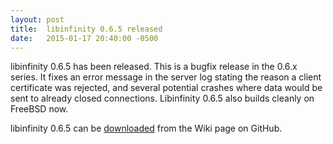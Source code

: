 ```yaml
---
layout: post
title:  libinfinity 0.6.5 released
date:   2015-01-17 20:40:00 -0500
---
```


libinfinity 0.6.5 has been released. This is a bugfix release in the 0.6.x series. It fixes an error message in the server log stating the reason a client certificate was rejected, and several potential crashes where data would be sent to already closed connections. Libinfinity 0.6.5 also builds cleanly on FreeBSD now.

libinfinity 0.6.5 can be [downloaded](https://github.com/gobby/gobby/wiki/Download)
from the Wiki page on GitHub.
